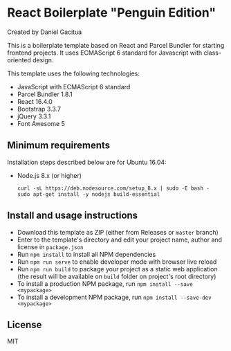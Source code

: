 # React Boilerplate "Penguin Edition"

Created by Daniel Gacitua

This is a boilerplate template based on React and Parcel Bundler for starting frontend projects. It uses ECMAScript 6 standard for Javascript with class-oriented design.

This template uses the following technologies:
- JavaScript with ECMAScript 6 standard
- Parcel Bundler 1.8.1
- React 16.4.0
- Bootstrap 3.3.7
- jQuery 3.3.1
- Font Awesome 5

## Minimum requirements

Installation steps described below are for Ubuntu 16.04:

- Node.js 8.x (or higher)

    ```
    curl -sL https://deb.nodesource.com/setup_8.x | sudo -E bash -
    sudo apt-get install -y nodejs build-essential
    ```

## Install and usage instructions

- Download this template as ZIP (either from Releases or `master` branch)
- Enter to the template's directory and edit your project name, author and license in `package.json`
- Run `npm install` to install all NPM dependencies
- Run `npm run serve` to enable developer mode with browser live reload 
- Run `npm run build` to package your project as a static web application (the result will be available on `build` folder on project's root directory)
- To install a production NPM package, run `npm install --save <mypackage>`
- To install a development NPM package, run `npm install --save-dev <mypackage>`

## License

MIT